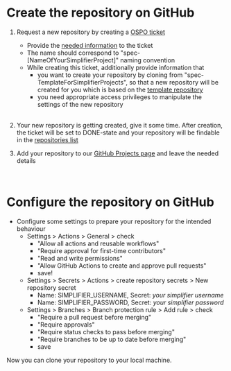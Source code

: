 # Create the repository on GitHub
1. Request a new repository by creating a [OSPO ticket](https://service.gematik.de/secure/CreateIssue!default.jspa)
    * Provide the [needed information](https://wiki.gematik.de/display/OSPO/GitHub+Berechtigungen#GitHubBerechtigungen-Anfordern) to the ticket
    * The name should correspond to "spec-[NameOfYourSimplifierProject]" naming convention
    * While creating this ticket, additionally provide information that
        * you want to create your repository by cloning from "spec-TemplateForSimplifierProjects", so that a new repository will be created for you which is based on the [template repository](https://github.com/gematik/spec-TemplateForSimplifierProjects)
        * you need appropriate access privileges to manipulate the settings of the new repository

    <br/>

2. Your new repository is getting created, give it some time. After creation, the ticket will be set to DONE-state and your repository will be findable in the [repositories list](https://github.com/orgs/gematik/repositories)
3. Add your repository to our [GitHub Projects page](https://wiki.gematik.de/display/QM/GitHub+Projects) and leave the needed details

    <br/>

# Configure the repository on GitHub
* Configure some settings to prepare your repository for the intended behaviour
    * Settings > Actions > General > check
        * "Allow all actions and reusable workflows"
        * "Require approval for first-time contributors"
        * "Read and write permissions"
        * "Allow GitHub Actions to create and approve pull requests"
        * save!
    * Settings > Secrets > Actions > create repository secrets > New repository secret
        * Name: SIMPLIFIER_USERNAME, Secret: *your simplifier username*
        * Name: SIMPLIFIER_PASSWORD, Secret: *your simplifier password*
    * Settings > Branches > Branch protection rule > Add rule > check
        * "Require a pull request before merging"
        * "Require approvals"
        * "Require status checks to pass before merging"
        * "Require branches to be up to date before merging"
        * save

Now you can clone your repository to your local machine.

<br/>

